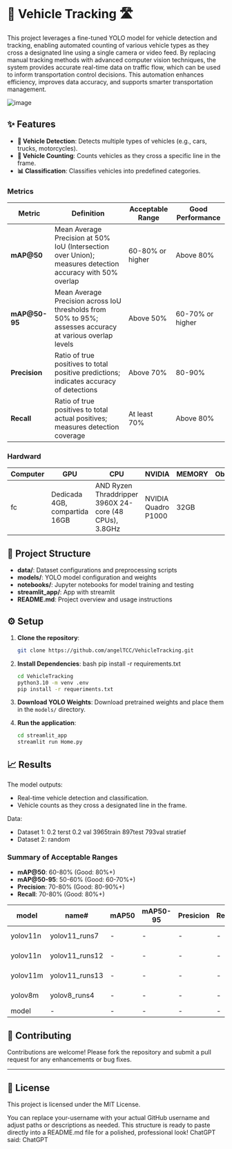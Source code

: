 # 🚗 Vehicle Tracking 🛣️

This project leverages a fine-tuned YOLO model for vehicle detection and tracking, enabling 
automated counting of various vehicle types as they cross a designated line using a single camera or 
video feed. By replacing manual tracking methods with advanced computer vision techniques, the system 
provides accurate real-time data on traffic flow, which can be used to inform transportation control 
decisions. This automation enhances efficiency, improves data accuracy, and supports smarter transportation management.

![image](Isolated.png "Title")


## ✨ Features
- **🚙 Vehicle Detection**: Detects multiple types of vehicles (e.g., cars, trucks, motorcycles).
- **🔢 Vehicle Counting**: Counts vehicles as they cross a specific line in the frame.
- **📊 Classification**: Classifies vehicles into predefined categories.

### Metrics


| Metric       | Definition                                          | Acceptable Range       | Good Performance                  |
|--------------|-----------------------------------------------------|------------------------|-----------------------------------|
| **mAP@50**   | Mean Average Precision at 50% IoU (Intersection over Union); measures detection accuracy with 50% overlap | 60-80% or higher       | Above 80%                         |
| **mAP@50-95**| Mean Average Precision across IoU thresholds from 50% to 95%; assesses accuracy at various overlap levels | Above 50%              | 60-70% or higher                  |
| **Precision**| Ratio of true positives to total positive predictions; indicates accuracy of detections | Above 70%              | 80-90%                            |
| **Recall**   | Ratio of true positives to total actual positives; measures detection coverage | At least 70%           | Above 80%                         |

### Hardward

| Computer    | GPU              | CPU                                                    | NVIDIA                 | MEMORY  | Observation |
| ----- |---| ------- | -------- | ---------  | ----|
| fc | Dedicada 4GB, compartida 16GB| AND Ryzen Thraddripper 3960X 24-core (48 CPUs), 3.8GHz | NVIDIA Quadro P1000   | 32GB |             |



## 📁 Project Structure

- **data/**: Dataset configurations and preprocessing scripts
- **models/**: YOLO model configuration and weights
- **notebooks/**: Jupyter notebooks for model training and testing
- **streamlit_app/**: App with streamlit
- **README.md**: Project overview and usage instructions


## ⚙️ Setup

1. **Clone the repository**:
    ```bash
    git clone https://github.com/angelTCC/VehicleTracking.git
    ```
   
2. **Install Dependencies**:
bash
   pip install -r requirements.txt
    ```bash
    cd VehicleTracking
    python3.10 -m venv .env
    pip install -r requeriments.txt
    ```

3. **Download YOLO Weights**:
   Download pretrained weights and place them in the `models/` directory.

4. **Run the application**:
    ```bash
    cd streamlit_app
    streamlit run Home.py
    ```

## 📈 Results

The model outputs:
- Real-time vehicle detection and classification.
- Vehicle counts as they cross a designated line in the frame.

Data:
- Dataset 1: 0.2 terst 0.2 val 3965train 897test 793val stratief
- Dataset 2:                                           random

### Summary of Acceptable Ranges
- **mAP@50**: 60-80% (Good: 80%+)
- **mAP@50-95**: 50-60% (Good: 60-70%+)
- **Precision**: 70-80% (Good: 80-90%+)
- **Recall**: 70-80% (Good: 80%+)

| model    |name#             | mAP50   | mAP50-95 | Presicion | Recall | freeze | lr0-lrf    |  bacth | epoch | time      | %GPU | Computer | Data      |
| -------- |--------------    | ------- | -------- | --------- | ------ | -----  |-----       |-----   | ----- | ----         | ---- |----      |----       |
| yolov11n | yolov11_runs7    |   -     |  -       | -         |  -     | 5      | 0.01-0.005 | 8      | 100   | 4.506 hours  |  35% |  fc      | dataset1 |
| yolov11n | yolov11_runs12   |   -     |  -       | -         |  -     | 20     | 0.01-0.005 | 16     | 200   | -            |  20% |  fc      | dataset1 |
| yolov11m | yolov11_runs13   |   -     |  -       | -         |  -     | 20     | 0.01-0.005 | 16     | 300   | 2 dias       |  25% |  fc      | dataset1 |
| yolov8m  | yolov8_runs4     |   -     |  -       | -         |  -     | 20     | 0.01-0.005 | 16     | 300   | 1.14 dias    |  20% |  fc      | dataset1 |
| model  | - |   -          |  -      | -         |  -     | - |- |-|


## 🤝 Contributing
Contributions are welcome! Please fork the repository and submit a pull request for any enhancements or bug fixes.

---

## 📜 License
This project is licensed under the MIT License.


You can replace your-username with your actual GitHub username and adjust paths or descriptions as needed. This structure is ready to paste directly into a README.md file for a polished, professional look!
ChatGPT said:
ChatGPT
